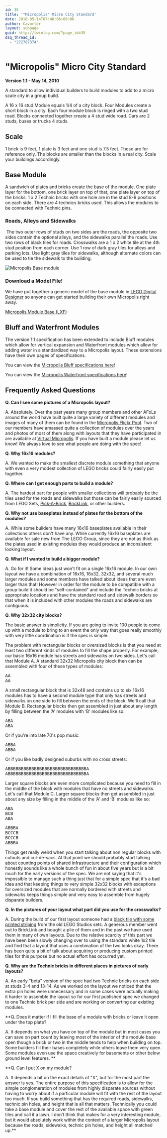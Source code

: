 ```yaml
---
id: 35
title: '"Micropolis" Micro City Standard'
date: 2010-05-14T07:46:06+00:00
author: Cavorter
layout: subpage
guid: http://twinlug.com/?page_id=35
dsq_thread_id:
  - "272787374"
---
```

# "Micropolis" Micro City Standard

**Version 1.1 - May 14, 2010**

A standard to allow individual builders to build modules to add to a micro scale city in a group build.

A 16 x 16 stud Module equals 1/4 of a city block. Four Modules create a short block in a city. Each four module block is ringed with a two stud road. Blocks connected together create a 4 stud wide road. Cars are 2 studs, buses or trucks 4 studs.

## Scale

1 brick is 9 feet, 1 plate is 3 feet and one stud is 7.5 feet. These are for reference only. The blocks are smaller than the blocks in a real city. Scale your buildings accordingly.

## Base Module

A sandwich of plates and bricks create the base of the module. One plate layer for the bottom, one brick layer on top of that, one plate layer on top of the bricks. 1 x 2 Technic bricks with one hole are in the stud 8-9 positions on each side. There are 4 technics bricks used. This allows the modules to be connected with Technic pins.

### Roads, Alleys and Sidewalks
 The two outer rows of studs on two sides are the roads, the opposite two sides contain the optional alleys, and the sidewalks parallel the roads. Use two rows of black tiles for roads. Crosswalks are a 1 x 2 white tile at the 4th stud position from each corner. Use 1 row of dark gray tiles for alleys and parking lots. Use light gray tiles for sidewalks, although alternate colors can be used to tie the sidewalk to the building.

![Micropolis Base module](http://twinlug.com/wp-content/uploads/2010/02/Micropolis-Base_Module.png "Micropolis Base module")

### Download a Model File!
  
We have put together a generic model of the base module in <a href="http://ldd.lego.com/default.aspx" target="_blank">LEGO Digital Designer</a> so anyone can get started building their own Micropolis right away.
  
[Micropolis Module Base (LXF)](http://twinlug.com/wp-content/uploads/2010/02/Micropolis-Base_Module.lxf)

## Bluff and Waterfront Modules
  
The version 1.1 specification has been extended to include Bluff modules which allow for vertical expansion and Waterfront modules which allow for adding water in a standardized way to a Micropolis layout. These extensions have their own pages of specifications.

You can view the [Micropolis Bluff specifications here](http://twinlug.com/micropolis-micro-city-standard/micropolis-v1-1-bluff/)!

You can view the [Micropolis Waterfront specifications here](http://twinlug.com/micropolis-micro-city-standard/micropolis-v1-1-waterfront/)!

## Frequently Asked Questions
  
**Q. Can I see some pictures of a Micropolis layout?**
  
A. Absolutely. Over the past years many group members and other AFoLs around the world have built quite a large variety of different modules and images of many of them can be found in the [Micropolis Flickr Pool](http://www.flickr.com/groups/1148237@N21/). Two of our members have amassed quite a collection of modules over the years and photos of most of them along with layouts that they have participated in are available at [Virtual Micropolis](http://virtualmicropolis.com). If you have built a module please let us know! We always love to see what people are doing with the spec!

**Q. Why 16x16 modules?**
  
A. We wanted to make the smallest discrete module something that anyone with even a very modest collection of LEGO bricks could fairly easily put together.

**Q. Where can I get enough parts to build a module?**
  
A. The hardest part for people with smaller collections will probably be the tiles used for the roads and sidewalks but those can be fairly easily sourced from LEGO Sets, [Pick-A-Brick](http://shop.lego.com/PAB/), [BrickLink](http://www.bricklink.com/), or other builders.

**Q. Why not use baseplates instead of plates for the bottom of the modules?**
  
A. While some builders have many 16x16 baseplates available in their collections others don't have any. While currently 16x16 baseplates are available for sale new from The LEGO Group, since they are not as thick as the plates used in existing modules they would produce an inconsistent looking layout.

**Q. What if I wanted to build a bigger module?**
  
A. Go for it! Some ideas just won't fit on a single 16x16 module. In our own layout we have a combination of 16x16, 16x32, 32x32, and several much larger modules and some members have talked about ideas that are even larger than that! However in order for the module to be compatible with a group build it should be "self-contained" and include the Technic bricks at appropriate locations and have the standard road and sidewalk borders so that when it is included with other modules the roads and sidewalks are contiguous.

**Q. Why 32x32 city blocks?**
  
The basic answer is simplicity. If you are going to invite 100 people to come up with a module to bring to an event the only way that goes really smoothly with very little coordination is if the spec is simple.

The problem with rectangular blocks or oversized blocks is that you need at least two different kinds of modules to fill the shape properly. For example, our basic 16x16 module has streets and sidewalks on two sides. Let's call that Module A. A standard 32x32 Micropolis city block then can be assembled with four of these types of modules:

<pre>AA
AA</pre>

A small rectangular block that is 32x48 and contains up to six 16x16 modules has to have a second module type that only has streets and sidewalks on one side to fill between the ends of the block. We'll call that Module B. Rectangular blocks then get assembled in just about any length by filling between the &#8216;A' modules with &#8216;B' modules like so:

<pre>ABA
ABA</pre>

Or if you're into late 70's pop music:

<pre>ABBA
ABBA</pre>

Or if you like badly designed suburbs with no cross streets:

<pre>ABBBBBBBBBBBBBBBBBBBBBBBBBBBBBBA
ABBBBBBBBBBBBBBBBBBBBBBBBBBBBBBA</pre>

Larger square blocks are even more complicated because you need to fill in the middle of the block with modules that have no streets and sidewalks. Let's call that Module C. Larger square blocks then get assembled in just about any size by filling in the middle of the &#8216;A' and &#8216;B' modules like so:

<pre>ABA
BCB
ABA</pre>

<pre>ABBBA
BCCCB
BCCCB
ABBBA</pre>

Things get really weird when you start talking about non regular blocks with cutouts and cul-de-sacs. At that point we should probably start talking about counting points of shared infrastructure and their configuration which honestly sounds like a whole bunch of fun in about five years but is a bit much for the early versions of the spec. We are not saying that it's impossible to manage such a thing just that for a simple spec that it's a bad idea and that keeping things to very simple 32x32 blocks with exceptions for oversized modules that are normally bordered with streets and sidewalks keeps things simple and very easy to assemble from hugely disparate builders.

**Q. In the pictures of your layout what part did you use for the crosswalks?**
  
A. During the build of our first layout someone had a [black tile with some printed striping](http://peeron.com/inv/parts/3069bpx15) from the old LEGO Studios sets. A generous member went out to BrickLink and bought a pile of them and in the past we have used them in many of own layouts. Due to the relative scarcity of this part we have been been slowly changing over to using the standard white 1x2 tile and find that a layout that uses a combination of the two looks okay. There has been quite a bit of talk about acquiring or producing custom printed tiles for this purpose but no actual effort has occurred yet.

**Q. Why are the Technic bricks in different places in pictures of early layouts?**
  
A. An early "beta" version of the spec had two Technic bricks on each side at studs 3-4 and 13-14. As we worked on the layout we noticed that the extra pin holes were unnecessary and in some cases were actually making it harder to assemble the layout so for our first published spec we changed to one Technic brick per side and are working on converting our existing modules.

**Q. Does it matter if I fill the base of a module with bricks or leave it open under the top plate?
  
<span style="font-weight: normal;">A. It depends on what you have on top of the module but in most cases you can save on part count by leaving most of the interior of the module base open though a brick or two in the middle tends to help when building on top. Some builders fill their bases completely while others leave them very open. Some modules even use the space creatively for basements or other below ground level features. </span>**

**Q. Can I put X on my module?
  
<span style="font-weight: normal;">A. It depends a bit on the exact details of "X", but for the most part the answer is yes. The entire purpose of this specification is to allow for the simple conglomeration of modules from highly disparate sources without having to worry about if a particular module will fit with the rest of the layout too much. If you build something that has the required roads, sidewalks, technic pin holes, and height that is all that matters. Technically you could take a base module and cover the rest of the available space with green tiles and call it a lawn. I don’t think that makes for a very interesting module, but it would absolutely work within the context of a larger Micropolis layout because the roads, sidewalks, technic pin holes, and height all matched up.</span>**
